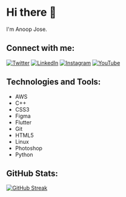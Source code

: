 # Hi there 👋
I'm Anoop Jose.

## Connect with me:
[![Twitter](https://cdn.jsdelivr.net/npm/simple-icons@3.0.1/icons/twitter.svg)](your-twitter-link)
[![LinkedIn](https://cdn.jsdelivr.net/npm/simple-icons@3.0.1/icons/linkedin.svg)](your-linkedin-link)
[![Instagram](https://cdn.jsdelivr.net/npm/simple-icons@3.0.1/icons/instagram.svg)](your-instagram-link)
[![YouTube](https://cdn.jsdelivr.net/npm/simple-icons@3.0.1/icons/youtube.svg)](your-youtube-link)

## Technologies and Tools:
- AWS
- C++
- CSS3
- Figma
- Flutter
- Git
- HTML5
- Linux
- Photoshop
- Python

## GitHub Stats:
[![GitHub Streak](http://github-readme-streak-stats.herokuapp.com?user=anoopcjose&theme=neon-dark&hide_border=true&date_format=M%20j%5B%2C%20Y%5D&mode=weekly)](https://git.io/streak-stats)

<!--
- 🔭 I’m currently working on ...
- 🌱 I’m currently learning ...
- 👯 I’m looking to collaborate on ...
- 🤔 I’m looking for help with ...
- 💬 Ask me about ...
- 📫 How to reach me: ...
- 😄 Pronouns: ...
- ⚡ Fun fact: ...
-->

